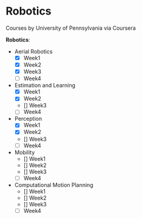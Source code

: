 # Robotics
Courses by University of Pennsylvania via Coursera

**Robotics**: 
- Aerial Robotics
  - [x] Week1   
  - [x] Week2
  - [x] Week3 
  - [ ] Week4
- Estimation and Learning
  - [x] Week1   
  - [x] Week2
  - [] Week3 
  - [ ] Week4
- Perception
  - [x] Week1   
  - [x] Week2
  - [] Week3 
  - [ ] Week4
- Mobility
  - [] Week1   
  - [] Week2
  - [] Week3 
  - [ ] Week4
- Computational Motion Planning
  - [] Week1   
  - [] Week2
  - [] Week3 
  - [ ] Week4
